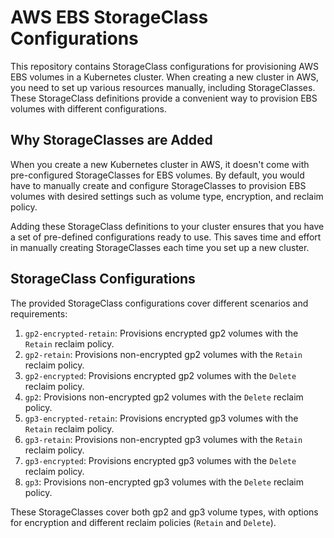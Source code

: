# AWS EBS StorageClass Configurations

This repository contains StorageClass configurations for provisioning AWS EBS volumes in a Kubernetes cluster. When creating a new cluster in AWS, you need to set up various resources manually, including StorageClasses. These StorageClass definitions provide a convenient way to provision EBS volumes with different configurations.

## Why StorageClasses are Added

When you create a new Kubernetes cluster in AWS, it doesn't come with pre-configured StorageClasses for EBS volumes. By default, you would have to manually create and configure StorageClasses to provision EBS volumes with desired settings such as volume type, encryption, and reclaim policy.

Adding these StorageClass definitions to your cluster ensures that you have a set of pre-defined configurations ready to use. This saves time and effort in manually creating StorageClasses each time you set up a new cluster.

## StorageClass Configurations

The provided StorageClass configurations cover different scenarios and requirements:

1. `gp2-encrypted-retain`: Provisions encrypted gp2 volumes with the `Retain` reclaim policy.
2. `gp2-retain`: Provisions non-encrypted gp2 volumes with the `Retain` reclaim policy.
3. `gp2-encrypted`: Provisions encrypted gp2 volumes with the `Delete` reclaim policy.
4. `gp2`: Provisions non-encrypted gp2 volumes with the `Delete` reclaim policy.
5. `gp3-encrypted-retain`: Provisions encrypted gp3 volumes with the `Retain` reclaim policy.
6. `gp3-retain`: Provisions non-encrypted gp3 volumes with the `Retain` reclaim policy.
7. `gp3-encrypted`: Provisions encrypted gp3 volumes with the `Delete` reclaim policy.
8. `gp3`: Provisions non-encrypted gp3 volumes with the `Delete` reclaim policy.

These StorageClasses cover both gp2 and gp3 volume types, with options for encryption and different reclaim policies (`Retain` and `Delete`).
